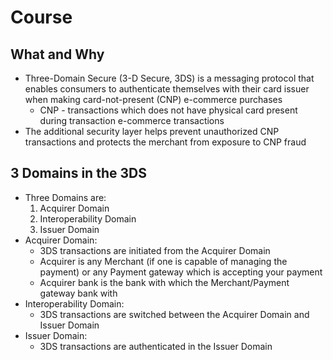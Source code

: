 # Course

## What and Why
- Three-Domain Secure (3-D Secure, 3DS) is a messaging protocol that enables consumers to authenticate themselves with their card issuer when making card-not-present (CNP) e-commerce purchases
    - CNP - transactions which does not have physical card present during transaction e-commerce transactions
- The additional security layer helps prevent unauthorized CNP transactions and protects the merchant from exposure to CNP fraud

## 3 Domains in the 3DS
- Three Domains are:
    1. Acquirer Domain
    2. Interoperability Domain
    3. Issuer Domain
- Acquirer Domain:
    - 3DS transactions are initiated from the Acquirer Domain
    - Acquirer is any Merchant (if one is capable of managing the payment) or any Payment gateway which is accepting your payment
    - Acquirer bank is the bank with which the Merchant/Payment gateway bank with
- Interoperability Domain:
    - 3DS transactions are switched between the Acquirer Domain and Issuer Domain
- Issuer Domain:
    - 3DS transactions are authenticated in the Issuer Domain

